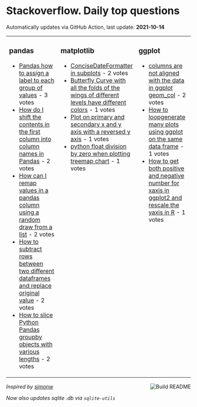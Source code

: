 # Stackoverflow. Daily top questions 

Automatically updates via GitHub Action, last update: **<!-- date starts -->2021-10-14<!-- date ends -->**


<table><tr><td valign="top" width="33%">

### pandas
<!-- pandas starts -->
* [Pandas how to assign a label to each group of values](https://stackoverflow.com/questions/69568290/pandas-how-to-assign-a-label-to-each-group-of-values) - 3 votes
* [How do I shift the contents in the first column into column names in Pandas](https://stackoverflow.com/questions/69570817/how-do-i-shift-the-contents-in-the-first-column-into-column-names-in-pandas) - 2 votes
* [How can I remap values in a pandas column using a random draw from a list](https://stackoverflow.com/questions/69571266/how-can-i-remap-values-in-a-pandas-column-using-a-random-draw-from-a-list) - 2 votes
* [How to subtract rows between two different dataframes and replace original value](https://stackoverflow.com/questions/69564710/how-to-subtract-rows-between-two-different-dataframes-and-replace-original-value) - 2 votes
* [How to slice Python Pandas groupby objects with various lengths](https://stackoverflow.com/questions/69570476/how-to-slice-python-pandas-groupby-objects-with-various-lengths) - 2 votes
<!-- pandas ends -->
</td><td valign="top" width="34%">


### matplotlib
<!-- matplotlib starts -->
* [ConciseDateFormatter in subplots](https://stackoverflow.com/questions/69576380/concisedateformatter-in-subplots) - 2 votes
* [Butterfly Curve with all the folds of the wings of different levels have different colors](https://stackoverflow.com/questions/69568621/butterfly-curve-with-all-the-folds-of-the-wings-of-different-levels-have-differe) - 1 votes
* [Plot on primary and secondary x and y axis with a reversed y axis](https://stackoverflow.com/questions/69563804/plot-on-primary-and-secondary-x-and-y-axis-with-a-reversed-y-axis) - 1 votes
* [python float division by zero when plotting treemap chart](https://stackoverflow.com/questions/69566317/python-float-division-by-zero-when-plotting-treemap-chart) - 1 votes
<!-- matplotlib ends -->
</td><td valign="top" width="34%">


### ggplot
<!-- ggplot2 starts -->
* [columns are not aligned with the data in ggplot geom_col](https://stackoverflow.com/questions/69566186/columns-are-not-aligned-with-the-data-in-ggplot-geom-col) - 2 votes
* [How to loopgenerate many plots using ggplot on the same data frame](https://stackoverflow.com/questions/69569049/how-to-loop-generate-many-plots-using-ggplot-on-the-same-data-frame) - 1 votes
* [How to get both positive and negative number for xaxis in ggplot2 and rescale the yaxis in R](https://stackoverflow.com/questions/69564184/how-to-get-both-positive-and-negative-number-for-x-axis-in-ggplot2-and-rescale-t) - 1 votes
<!-- ggplot2 ends -->
</td></tr></table>

<a href="https://github.com/hp0404/hp0404/actions"><img src="https://github.com/hp0404/hp0404/workflows/Build%20README/badge.svg" align="right" alt="Build README"></a> <p>*Inspired by  [simonw](https://github.com/simonw/simonw)*</p> <p> *Now also updates sqlite .db via `sqlite-utils`* </p>
